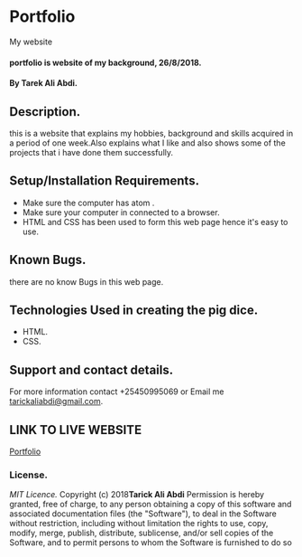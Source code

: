 # Portfolio
My website

#### portfolio is website of my background, 26/8/2018.
#### By **Tarek Ali Abdi.**
## Description.
this is a website that explains my hobbies, background and skills acquired in a period of one week.Also explains what 
I like and also shows some of the projects that i have done them successfully.   
## Setup/Installation Requirements.
* Make sure the computer has atom .
* Make sure your computer in connected to a browser.
* HTML and CSS has been used to form this web page hence it's easy to use.

## Known Bugs.
there are no know Bugs in this web page.
## Technologies Used in creating the pig dice.
* HTML.
* CSS.

## Support and contact details.
For more information contact +25450995069 or Email me tarickaliabdi@gmail.com.

## LINK TO LIVE WEBSITE

[Portfolio](https://shureim.github.io/portfolio/)

### License.
*MIT Licence.*
Copyright (c) 2018**Tarick Ali Abdi**
Permission is hereby granted, free of charge, to any person obtaining a copy of this software and 
associated documentation files (the "Software"), to deal in the Software without restriction, including 
without limitation the rights to use, copy, modify, merge, publish, distribute, sublicense, and/or sell 
copies of the Software, and to permit persons to whom the Software is furnished to do so

